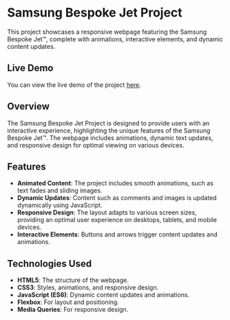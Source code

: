 # Samsung Bespoke Jet Project

This project showcases a responsive webpage featuring the Samsung Bespoke Jet™, complete with animations, interactive elements, and dynamic content updates.

## Live Demo

You can view the live demo of the project [here](https://dmitryiobukhov.github.io/samsung-bespoke-jet/).

## Overview

The Samsung Bespoke Jet Project is designed to provide users with an interactive experience, highlighting the unique features of the Samsung Bespoke Jet™. The webpage includes animations, dynamic text updates, and responsive design for optimal viewing on various devices.

## Features

- **Animated Content**: The project includes smooth animations, such as text fades and sliding images.
- **Dynamic Updates**: Content such as comments and images is updated dynamically using JavaScript.
- **Responsive Design**: The layout adapts to various screen sizes, providing an optimal user experience on desktops, tablets, and mobile devices.
- **Interactive Elements**: Buttons and arrows trigger content updates and animations.

## Technologies Used

- **HTML5**: The structure of the webpage.
- **CSS3**: Styles, animations, and responsive design.
- **JavaScript (ES6)**: Dynamic content updates and animations.
- **Flexbox**: For layout and positioning.
- **Media Queries**: For responsive design.
